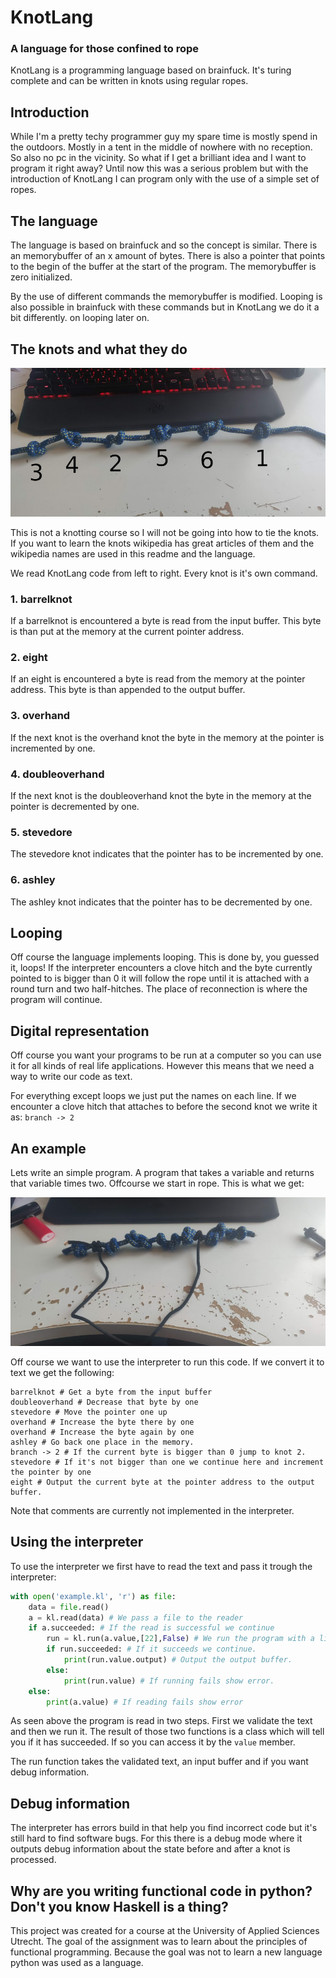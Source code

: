 # KnotLang
### A language for those confined to rope
KnotLang is a programming language based on brainfuck. It's turing complete and can be written in knots using regular ropes. 

## Introduction
While I'm a pretty techy programmer guy my spare time is mostly spend in the outdoors. Mostly in a tent in the middle of nowhere with no reception. So also no pc in the vicinity. So what if I get a brilliant idea and I want to program it right away? Until now this was a serious problem but with the introduction of KnotLang I can program only with the use of a simple set of ropes.

## The language
The language is based on brainfuck and so the concept is similar. There is an memorybuffer of an x amount of bytes. There is also a pointer that points to the begin of the buffer at the start of the program. The memorybuffer is zero initialized. 

By the use of different commands the memorybuffer is modified. Looping is also possible in brainfuck with these commands but in KnotLang we do it a bit differently. on looping later on.

## The knots and what they do
![The different types of knots](img/knots.jpg)

This is not a knotting course so I will not be going into how to tie the knots. If you want to learn the knots wikipedia has great articles of them and the wikipedia names are used in this readme and the language.

We read KnotLang code from left to right. Every knot is it's own command.

### 1. barrelknot
If a barrelknot is encountered a byte is read from the input buffer. This byte is than put at the memory at the current pointer address.

### 2. eight
If an eight is encountered a byte is read from the memory at the pointer address. This byte is than appended to the output buffer. 

### 3. overhand 
If the next knot is the overhand knot the byte in the memory at the pointer is incremented by one. 

### 4. doubleoverhand 
If the next knot is the doubleoverhand knot the byte in the memory at the pointer is decremented by one. 

### 5. stevedore 
The stevedore knot indicates that the pointer has to be incremented by one. 

### 6. ashley 
The ashley knot indicates that the pointer has to be decremented by one. 

## Looping
Off course the language implements looping. This is done by, you guessed it, loops! If the interpreter encounters a clove hitch and the byte currently pointed to is bigger than 0 it will follow the rope until it is attached with a round turn and two half-hitches. The place of reconnection is where the program will continue. 

## Digital representation
Off course you want your programs to be run at a computer so you can use it for all kinds of real life applications. However this means that we need a way to write our code as text. 

For everything except loops we just put the names on each line. If we encounter a clove hitch that attaches to before the second knot we write it as:
`branch -> 2`

## An example
Lets write an simple program. A program that takes a variable and returns that variable times two. Offcourse we start in rope. This is what we get:

![Times two program](img/example.jpg)

Off course we want to use the interpreter to run this code. If we convert it to text we get the following:

	barrelknot # Get a byte from the input buffer
	doubleoverhand # Decrease that byte by one
	stevedore # Move the pointer one up
	overhand # Increase the byte there by one
	overhand # Increase the byte again by one
	ashley # Go back one place in the memory.
	branch -> 2 # If the current byte is bigger than 0 jump to knot 2.
	stevedore # If it's not bigger than one we continue here and increment the pointer by one
	eight # Output the current byte at the pointer address to the output buffer.

Note that comments are currently not implemented in the interpreter.

## Using the interpreter
To use the interpreter we first have to read the text and pass it trough the interpreter:

``` python
with open('example.kl', 'r') as file:
	data = file.read()
	a = kl.read(data) # We pass a file to the reader
	if a.succeeded: # If the read is successful we continue 
		run = kl.run(a.value,[22],False) # We run the program with a list of input vars.
		if run.succeeded: # If it succeeds we continue.
			print(run.value.output) # Output the output buffer.
		else:
			print(run.value) # If running fails show error.
	else:
		print(a.value) # If reading fails show error
```
As seen above the program is read in two steps. First we validate the text and then we run it. The result of those two functions is a class which will tell you if it has succeeded. If so you can access it by the `value` member. 

The run function takes the validated text, an input buffer and if you want debug information.

## Debug information
The interpreter has errors build in that help you find incorrect code but it's still hard to find software bugs. For this there is a debug mode where it outputs debug information about the state before and after a knot is processed.

## Why are you writing functional code in python? Don't you know Haskell is a thing?
This project was created for a course at the University of Applied Sciences Utrecht. The goal of the assignment was to learn about the principles of functional programming. Because the goal was not to learn a new language python was used as a language. 
